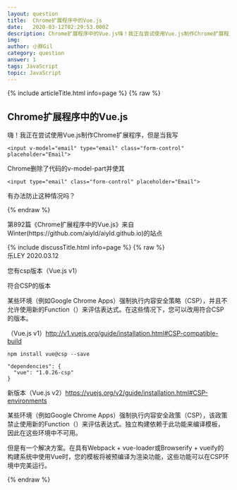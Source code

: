 ```yaml
---
layout: question
title:  Chrome扩展程序中的Vue.js
date:   2020-03-12T02:29:53.000Z
description: Chrome扩展程序中的Vue.js嗨！我正在尝试使用Vue.js制作Chrome扩展程序，但是当我写<input v-model="email"...
img: 
author: 小胖Gil
category: question
answer: 1
tags: JavaScript
topic: JavaScript
---
```

<div class="article-root">
  <div class="article">
    {% include articleTitle.html info=page %}
    {% raw %}
    <div class="article-content"><h2><font style="vertical-align: inherit;"><font style="vertical-align: inherit;">Chrome扩展程序中的Vue.js</font></font></h2>

<p><font style="vertical-align: inherit;"><font style="vertical-align: inherit;">嗨！</font><font style="vertical-align: inherit;">我正在尝试使用Vue.js制作Chrome扩展程序，但是当我写</font></font></p>

<pre><code>&lt;input v-model="email" type="email" class="form-control" placeholder="Email"&gt;
</code></pre>

<p><font style="vertical-align: inherit;"><font style="vertical-align: inherit;">Chrome删除了代码的v-model-part并使其</font></font></p>

<pre><code>&lt;input type="email" class="form-control" placeholder="Email"&gt;
</code></pre>

<p><font style="vertical-align: inherit;"><font style="vertical-align: inherit;">有办法防止这种情况吗？</font></font></p></div>
    {% endraw %}
  </div>
  <p class="winter_mark">第892篇《Chrome扩展程序中的Vue.js》来自Winter(https://github.com/aiyld/aiyld.github.io)的站点</p>
  <div class="discuss-wrapper">
    {% include discussTitle.html info=page %}
    {% raw %}
    <div class="discuss-item">
        <div class="discuss-parent">
          <div class="discuss-meta">
            <span class="discuss-user">乐LEY</span>
            <span class="discuss-time">2020.03.12</span>
          </div>
          <div class="discuss-comment"><p><font style="vertical-align: inherit;"><font style="vertical-align: inherit;">您有csp版本（Vue.js v1）</font></font></p>

<p><font style="vertical-align: inherit;"><font style="vertical-align: inherit;">符合CSP的版本</font></font></p>

<p><font style="vertical-align: inherit;"><font style="vertical-align: inherit;">某些环境（例如Google Chrome Apps）强制执行内容安全策略（CSP），并且不允许使用新的Function（）来评估表达式。</font><font style="vertical-align: inherit;">在这些情况下，您可以改用符合CSP的版本。</font></font></p>

<p><font style="vertical-align: inherit;"><font style="vertical-align: inherit;">（Vue.js v1）</font></font><a href="http://v1.vuejs.org/guide/installation.html#CSP-compliant-build" rel="noreferrer"><font style="vertical-align: inherit;"><font style="vertical-align: inherit;">http://v1.vuejs.org/guide/installation.html#CSP-compatible-build</font></font></a></p>

<pre><code>npm install vue@csp --save<font></font>
<font></font>
"dependencies": {<font></font>
  "vue": "1.0.26-csp"<font></font>
}<font></font>
</code></pre>

<p><font style="vertical-align: inherit;"><font style="vertical-align: inherit;">新版本（Vue.js v2）</font></font><a href="https://vuejs.org/v2/guide/installation.html#CSP-environments" rel="noreferrer"><font style="vertical-align: inherit;"><font style="vertical-align: inherit;">https://vuejs.org/v2/guide/installation.html#CSP-environments</font></font></a></p>

<p><font style="vertical-align: inherit;"><font style="vertical-align: inherit;">某些环境（例如Google Chrome Apps）强制执行内容安全政策（CSP），该政策禁止使用新的Function（）来评估表达式。</font><font style="vertical-align: inherit;">独立构建依赖于此功能来编译模板，因此在这些环境中不可用。</font></font></p>

<p><font style="vertical-align: inherit;"><font style="vertical-align: inherit;">但是有一个解决方案。</font><font style="vertical-align: inherit;">在具有Webpack + vue-loader或Browserify + vueify的构建系统中使用Vue时，您的模板将被预编译为渲染功能，这些功能可以在CSP环境中完美运行。</font></font></p></div>
        </div></div>
    {% endraw %}
  </div>
<div>

